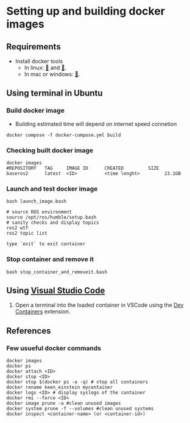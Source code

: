# Setting up and building docker images

## Requirements
* Install docker tools 
  * In linux: [:link:](https://docs.docker.com/engine/install) and [:link:](https://www.digitalocean.com/community/tutorials/how-to-install-and-use-docker-on-ubuntu-22-04).
  * In mac or windows: [:link:](https://www.docker.com/products/docker-desktop/).


## Using terminal in Ubuntu
### Build docker image
* Building estimated time will depend on internet speed connetion
```
docker compose -f docker-compose.yml build
```

### Checking built docker image
```
docker images
#REPOSITORY   TAG     IMAGE ID      CREATED         SIZE
baseros2      latest  <ID>          <time lenght>         23.1GB
```

### Launch and test docker image
```
bash launch_image.bash

# source ROS environment
source /opt/ros/humble/setup.bash
# sanity checks and display topics
ros2 wtf
ros2 topic list

type `exit` to exit container
```

### Stop container and remove it
```
bash stop_container_and_removeit.bash
```

## Using [Visual Studio Code](https://code.visualstudio.com/)
1. Open a terminal into the loaded container in VSCode using the [Dev Containers](https://marketplace.visualstudio.com/items?itemName=ms-vscode-remote.remote-containers&ssr=false#review-details) extension.


## References
### Few usueful docker commands
```
docker images
docker ps
docker attach <ID>
docker stop <ID>
docker stop $(docker ps -a -q) # stop all containers
docker rename keen_einstein mycontainer
docker logs <ID> # display syslogs of the container
docker rmi --force <ID>
docker image prune -a #clean unused images
docker system prune -f --volumes #clean unused systems
docker inspect <container-name> (or <container-id>) 
```

